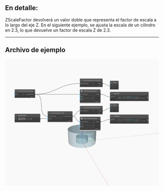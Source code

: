 ## En detalle:
ZScaleFactor devolverá un valor doble que representa el factor de escala a lo largo del eje Z. En el siguiente ejemplo, se ajusta la escala de un cilindro en 2.3, lo que devuelve un factor de escala Z de 2.3.
___
## Archivo de ejemplo

![ZScaleFactor](./Autodesk.DesignScript.Geometry.CoordinateSystem.ZScaleFactor_img.jpg)

